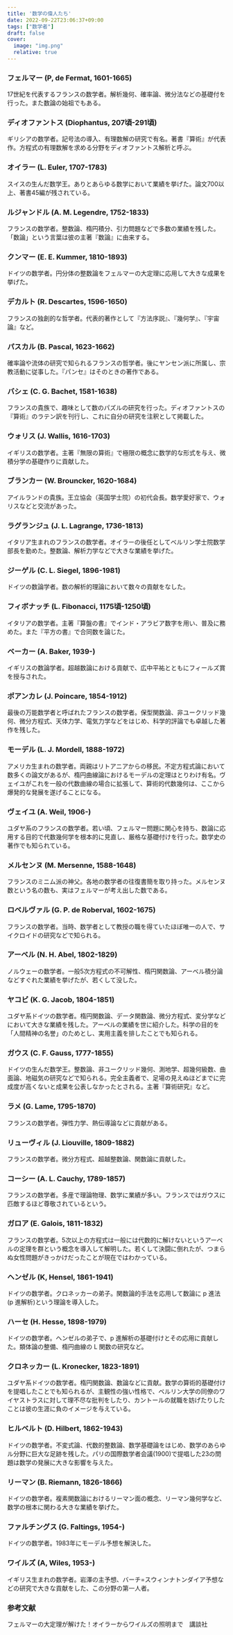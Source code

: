 ```yaml
---
title: '数学の偉人たち'
date: 2022-09-22T23:06:37+09:00
tags: ["数学者"]
draft: false
cover:
  image: "img.png"
  relative: true
---
```

### フェルマー (P, de Fermat, 1601-1665)
17世紀を代表するフランスの数学者。解析幾何、確率論、微分法などの基礎付を行った。また数論の始祖でもある。

### ディオファントス (Diophantus, 207頃-291頃)
ギリシアの数学者。記号法の導入、有理数解の研究で有名。著書『算術』が代表作。方程式の有理数解を求める分野をディオファントス解析と呼ぶ。

### オイラー (L. Euler, 1707-1783)
スイスの生んだ数学王。ありとあらゆる数学において業績を挙げた。論文700以上、著書45編が残されている。

### ルジャンドル (A. M. Legendre, 1752-1833)
フランスの数学者。整数論、楕円積分、引力問題などで多数の業績を残した。「数論」という言葉は彼の主著『数論』に由来する。

### クンマー (E. E. Kummer, 1810-1893)
ドイツの数学者。円分体の整数論をフェルマーの大定理に応用して大きな成果を挙げた。

### デカルト (R. Descartes, 1596-1650)
フランスの独創的な哲学者。代表的著作として『方法序説』、『幾何学』、『宇宙論』など。

### パスカル (B. Pascal, 1623-1662)
確率論や流体の研究で知られるフランスの哲学者。後にヤンセン派に所属し、宗教活動に従事した。『パンセ』はそのときの著作である。

### バシェ (C. G. Bachet, 1581-1638)
フランスの貴族で、趣味として数のパズルの研究を行った。ディオファントスの『算術』のラテン訳を刊行し、これに自分の研究を注釈として掲載した。

### ウォリス (J. Wallis, 1616-1703)
イギリスの数学者。主著『無限の算術』で極限の概念に数学的な形式を与え、微積分学の基礎作りに貢献した。

### ブランカー (W. Brouncker, 1620-1684)
アイルランドの貴族。王立協会（英国学士院）の初代会長。数学愛好家で、ウォリスなどと交流があった。

### ラグランジュ (J. L. Lagrange, 1736-1813)
イタリア生まれのフランスの数学者。オイラーの後任としてベルリン学士院数学部長を勤めた。整数論、解析力学などで大きな業績を挙げた。

### ジーゲル (C. L. Siegel, 1896-1981)
ドイツの数論学者。数の解析的理論において数々の貢献をなした。

### フィボナッチ (L. Fibonacci, 1175頃-1250頃)
イタリアの数学者。主著『算盤の書』でインド・アラビア数字を用い、普及に務めた。また『平方の書』で合同数を論じた。

### ベーカー (A. Baker, 1939-)
イギリスの数論学者。超越数論における貢献で、広中平祐とともにフィールズ賞を授与された。

### ポアンカレ (J. Poincare, 1854-1912)
最後の万能数学者と呼ばれたフランスの数学者。保型関数論、非ユークリッド幾何、微分方程式、天体力学、電気力学などをはじめ、科学的評論でも卓越した著作を残した。

### モーデル (L. J. Mordell, 1888-1972)
アメリカ生まれの数学者。両親はリトアニアからの移民。不定方程式論において数多くの論文があるが、楕円曲線論におけるモーデルの定理はとりわけ有名。ヴェイユがこれを一般の代数曲線の場合に拡張して、算術的代数幾何は、ここから爆発的な発展を遂げることになる。

### ヴェイユ (A. Weil, 1906-)
ユダヤ系のフランスの数学者。若い頃、フェルマー問題に関心を持ち、数論に応用する目的で代数幾何学を根本的に見直し、厳格な基礎付けを行った。数学史の著作でも知られている。

### メルセンヌ (M. Mersenne, 1588-1648)
フランスのミニム派の神父。各地の数学者の往復書簡を取り持った。メルセンヌ数という名の数も、実はフェルマーが考え出した数である。

### ロベルヴァル (G. P. de Roberval, 1602-1675)
フランスの数学者。当時、数学者として教授の職を得ていたほぼ唯一の人で、サイクロイドの研究などで知られる。

### アーベル (N. H. Abel, 1802-1829)
ノルウェーの数学者。一般5次方程式の不可解性、楕円関数論、アーベル積分論などすぐれた業績を挙げたが、若くして没した。

### ヤコビ (K. G. Jacob, 1804-1851)
ユダヤ系ドイツの数学者。楕円関数論、データ関数論、微分方程式、変分学などにおいて大きな業績を残した。アーベルの業績を世に紹介した。科学の目的を「人間精神の名誉」のためとし、実用主義を排したことでも知られる。

### ガウス (C. F. Gauss, 1777-1855)
ドイツの生んだ数学王。整数論、非ユークリッド幾何、測地学、超幾何級数、曲面論、地磁気の研究などで知られる。完全主義者で、足場の見えぬほどまでに完成度が高くないと成果を公表しなかったとされる。主著『算術研究』など。

### ラメ (G. Lame, 1795-1870)
フランスの数学者。弾性力学、熱伝導論などに貢献がある。

### リューヴィル (J. Liouville, 1809-1882)
フランスの数学者。微分方程式、超越整数論、関数論に貢献した。

### コーシー (A. L. Cauchy, 1789-1857)
フランスの数学者。多産で理論物理、数学に業績が多い。フランスではガウスに匹敵するほど尊敬されているという。

### ガロア (E. Galois, 1811-1832)
フランスの数学者。5次以上の方程式は一般には代数的に解けないというアーベルの定理を群という概念を導入して解明した。若くして決闘に倒れたが、つまらぬ女性問題がきっかけだったことが現在ではわかっている。

### ヘンゼル (K, Hensel, 1861-1941)
ドイツの数学者。クロネッカーの弟子。関数論的手法を応用して数論に p 進法(p 進解析)という理論を導入した。

### ハーセ (H. Hesse, 1898-1979)
ドイツの数学者。ヘンゼルの弟子で、p 進解析の基礎付けとその応用に貢献した。類体論の整備、楕円曲線の L 関数の研究など。

### クロネッカー (L. Kronecker, 1823-1891)
ユダヤ系ドイツの数学者。楕円関数論、数論などに貢献。数学の算術的基礎付けを提唱したことでも知られるが、主観性の強い性格で、ベルリン大学の同僚のワイヤストラスに対して理不尽な批判をしたり、カントールの就職を妨げたりしたことは彼の生涯に負のイメージを与えている。

### ヒルベルト (D. Hilbert, 1862-1943)
ドイツの数学者。不変式論、代数的整数論、数学基礎論をはじめ、数学のあらゆル分野に巨大な足跡を残した。パリの国際数学者会議(1900)で提唱した23の問題は数学の発展に大きな影響を与えた。

### リーマン (B. Riemann, 1826-1866)
ドイツの数学者。複素関数論におけるリーマン面の概念、リーマン幾何学など、数学の根本に関わる大きな業績を挙げた。

### ファルチングス (G. Faltings, 1954-)
ドイツの数学者。1983年にモーデル予想を解決した。

### ワイルズ (A, Wiles, 1953-)
イギリス生まれの数学者。岩澤の主予想、バーチ=スウィンナトンダイア予想などの研究で大きな貢献をした、この分野の第一人者。

### 参考文献
フェルマーの大定理が解けた！オイラーからワイルズの照明まで　講談社